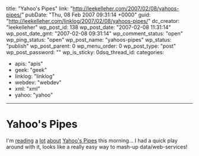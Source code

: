 title: "Yahoo's Pipes"
link: "http://leekelleher.com/2007/02/08/yahoos-pipes/"
pubDate: "Thu, 08 Feb 2007 09:31:14 +0000"
guid: "http://leekelleher.com/linklog/2007/02/08/yahoos-pipes/"
dc_creator: "leekelleher"
wp_post_id: 138
wp_post_date: "2007-02-08 11:31:14"
wp_post_date_gmt: "2007-02-08 09:31:14"
wp_comment_status: "open"
wp_ping_status: "open"
wp_post_name: "yahoos-pipes"
wp_status: "publish"
wp_post_parent: 0
wp_menu_order: 0
wp_post_type: "post"
wp_post_password: ""
wp_is_sticky: 0dsq_thread_id: 
categories:
  - apis: "apis"
  - geek: "geek"
  - linklog: "linklog"
  - webdev: "webdev"
  - xml: "xml"
  - yahoo: "yahoo"

---

# Yahoo's Pipes

I'm <a href="http://www.mattcutts.com/blog/review-yahoo-pipes/">reading</a> <a href="http://gigaom.com/2007/02/07/yahoos-pipes-hard-to-grok-but-snazzy/">a</a> <a href="http://www.techcrunch.com/2007/02/07/yahoo-launches-pipes/">lot</a> <a href="http://www.techmeme.com/070208/p5#a070208p5">about</a> <a href="http://pipes.yahoo.com/">Yahoo's Pipes</a> this morning... I had a quick play around with it, looks like a really easy way to mash-up data/web-services!
